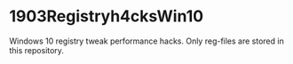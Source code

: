 # 1903Registryh4cksWin10
Windows 10 registry tweak performance hacks. Only reg-files are stored in this repository.
